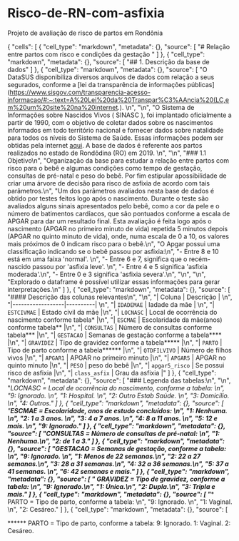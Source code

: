 # Risco-de-RN-com-asfixia
Projeto de avaliação de risco de partos em Rondônia

{
 "cells": [
  {
   "cell_type": "markdown",
   "metadata": {},
   "source": [
    "# Relação entre partos com risco e condições da gestação "
   ]
  },
  {
   "cell_type": "markdown",
   "metadata": {},
   "source": [
    "## 1. Descrição da base de dados"
   ]
  },
  {
   "cell_type": "markdown",
   "metadata": {},
   "source": [
    "O DataSUS disponibiliza diversos arquivos de dados com relação a seus segurados, conforme a [lei da transparência de informações públicas](https://www.sisgov.com/transparencia-acesso-informacao/#:~:text=A%20Lei%20da%20Transpar%C3%AAncia%20(LC,em%20um%20site%20na%20internet.). \n",
    "\n",
    "O Sistema de Informações sobre Nascidos Vivos ( SINASC ), foi implantado oficialmente a partir de 1990, com o objetivo de coletar dados sobre os nascimentos informados em todo território nacional e fornecer dados sobre natalidade para todos os níveis do Sistema de Saúde. Essas informações podem ser obtidas pela internet [aqui](http://www2.datasus.gov.br/DATASUS/index.php?area=0901&item=1). A base de dados é referente aos partos realizados no estado de Rondôdina (RO) em 2019. \n",
    "\n",
    "### 1.1 Objetivo\n",
    "Organização da base para estudar a relação entre partos com risco para o bebê e algumas condições como tempo de gestação, consultas de pré-natal e peso do bebê. Por fim estipular apossibilidade de criar uma árvore de decisão para risco de asfixia de acordo com tais parâmetros.\n",
    "Um dos parâmetros avaliados nesta base de dados é obtido por testes feitos logo após o nascimento. Durante o teste são avaliados alguns sinais apresentados pelo bebê, como a cor da pele e o número de batimentos cardíacos, que são pontuados conforme a escala de APGAR para dar um resultado final. Esta avaliação é feita logo após o nascimento (APGAR no primeiro minuto de vida) repetida 5 minutos depois (APGAR no quinto minuto de vida), onde, numa escala de 0 a 10, os valores mais próximos de 0 indicam risco para o bebê.\n",
    "O Apgar possui uma classificação indicando se o bebê passou por asfixia:\n",
    "- Entre 8 e 10 está em uma faixa 'normal'. \n",
    "- Entre 6 e 7, significa que o recém-nascido passou por 'asfixia leve'. \n",
    "- Entre 4 e 5 significa 'asfixia moderada'.\n",
    "- Entre 0 e 3 significa 'asfixia severa'.\n",
    "\n",
    "\n",
    "Explorado o dataframe é possível utilizar essas informações para gerar interpretações.\n"
   ]
  },
  {
   "cell_type": "markdown",
   "metadata": {},
   "source": [
    "#### Descrição das colunas relevantes\n",
    "\n",
    "| Coluna | Descrição     |  \n",
    "|------------------|----------| \n",
    "| `IDADEMAE`      | Iadade da mãe    |   \n",
    "| `ESTCIVMAE`      | Estado civil da mãe   |\n",
    "| `LOCNASC`      | Local de ocorrência do nascimento conforme tabela*   |\n",
    "| `ESCMAE`      | Escolaridade da mãe(anos) conforme tabela**   |\n",
    "| `CONSULTAS`      | Número de consultas conforme tabela***   |\n",
    "| `GESTACAO`      | Semanas de gestação conforme a tabela****  |\n",
    "| `GRAVIDEZ`      | Tipo de gravidez conforme a tabela*****  |\n",
    "| `PARTO`      | Tipo de parto conforme a tabela******  |\n",
    "| `QTDFILVIVO`      | Número de filhos vivos  |\n",
    "| `APGAR1`      | APGAR no primeiro minuto  |\n",
    "| `APGAR5`      | APGAR no quinto minuto  |\n",
    "| `PESO`      | peso do bebê  |\n",
    "| `apgar5_risco`      | Se possui risco de asfixia  |\n",
    "| `class_asfix`      | Grau da asfixia  |"
   ]
  },
  {
   "cell_type": "markdown",
   "metadata": {},
   "source": [
    "### Legenda das tabelas:\n",
    "\n",
    "*LOCNASC = Local de ocorrência do nascimento, conforme a tabela: \n",
    "9: Ignorado. \n",
    "1: Hospital. \n",
    "2: Outro Estab Saúde. \n",
    "3: Domicílio. \n",
    "4: Outros."
   ]
  },
  {
   "cell_type": "markdown",
   "metadata": {},
   "source": [
    "**ESCMAE = Escolaridade, anos de estudo concluídos: \n",
    "1: Nenhuma. \n",
    "2: 1 a 3 anos. \n",
    "3: 4 a 7 anos. \n",
    "4: 8 a 11 anos. \n",
    "5: 12 e mais. \n",
    "9: Ignorado."
   ]
  },
  {
   "cell_type": "markdown",
   "metadata": {},
   "source": [
    "***CONSULTAS = Número de consultas de pré-natal: \n",
    "1: Nenhuma.\n",
    "2: de 1 a 3."
   ]
  },
  {
   "cell_type": "markdown",
   "metadata": {},
   "source": [
    "****GESTACAO = Semanas de gestação, conforme a tabela: \n",
    "9: Ignorado. \n",
    "1: Menos de 22 semanas.\n",
    "2: 22 a 27 semanas.\n",
    "3: 28 a 31 semanas.\n",
    "4: 32 a 36 semanas.\n",
    "5: 37 a 41 semanas. \n",
    "6: 42 semanas e mais."
   ]
  },
  {
   "cell_type": "markdown",
   "metadata": {},
   "source": [
    "***** GRAVIDEZ = Tipo de gravidez, conforme a tabela: \n",
    "9: Ignorado.\n",
    "1: Única.\n",
    "2: Dupla.\n",
    "3: Tripla e mais."
   ]
  },
  {
   "cell_type": "markdown",
   "metadata": {},
   "source": [
    "****** PARTO = Tipo de parto, conforme a tabela: \n",
    "9: Ignorado. \n",
    "1: Vaginal. \n",
    "2: Cesáreo."
   ]
  },
  {
   "cell_type": "markdown",
   "metadata": {},
   "source": [

****** PARTO = Tipo de parto, conforme a tabela: 9: Ignorado. 1: Vaginal. 2: Cesáreo.
